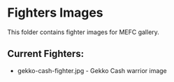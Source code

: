# Fighters Images

This folder contains fighter images for MEFC gallery.

## Current Fighters:
- gekko-cash-fighter.jpg - Gekko Cash warrior image
